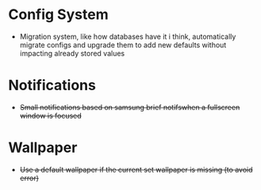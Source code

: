 # Config System
- Migration system, like how databases have it i think, automatically migrate configs and upgrade them
to add new defaults without impacting already stored values

# Notifications
- ~~Small notifications based on samsung brief notifswhen a fullscreen window is focused~~

# Wallpaper
- ~~Use a default wallpaper if the current set wallpaper is missing (to avoid error)~~

